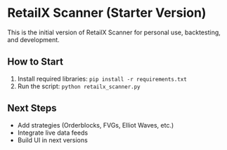 
# RetailX Scanner (Starter Version)

This is the initial version of RetailX Scanner for personal use, backtesting, and development.

## How to Start
1. Install required libraries: `pip install -r requirements.txt`
2. Run the script: `python retailx_scanner.py`

## Next Steps
- Add strategies (Orderblocks, FVGs, Elliot Waves, etc.)
- Integrate live data feeds
- Build UI in next versions

